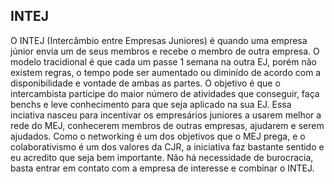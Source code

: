 ## INTEJ

O INTEJ (Intercâmbio entre Empresas Juniores) é quando uma empresa júnior envia um de seus membros e recebe o membro de outra empresa. O modelo tracidional é que cada um passe 1 semana na outra EJ, porém não existem regras, o tempo pode ser aumentado ou diminído de acordo com a disponibilidade e vontade de ambas as partes. O objetivo é que o intercambista participe do maior número de atividades que conseguir, faça benchs e leve conhecimento para que seja aplicado na sua EJ. Essa inciativa nasceu para incentivar os empresários juniores a usarem melhor a rede do MEJ, conhecerem membros de outras empresas, ajudarem e serem ajudados. Como o networking é um dos objetivos que o MEJ prega, e o colaborativismo é um dos valores da CJR, a iniciativa faz bastante sentido e eu acredito que seja bem importante. Não há necessidade de burocracia, basta entrar em contato com a empresa de interesse e combinar o INTEJ.